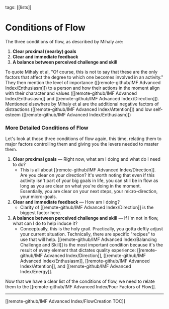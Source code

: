 tags: [[lists]] 
# Conditions of Flow
The three conditions of flow, as described by Mihaly are:

1. **Clear proximal (nearby) goals**
2. **Clear and immediate feedback**
3. **A balance between perceived challenge and skill**

To quote Mihaly et al, "Of course, this is not to say that these are the only factors that affect the degree to which one becomes involved in an activity." They then mention the level of importance ([[remote-github/IMF Advanced Index/Enthusiasm]]) to a person and how their actions in the moment align with their character and values ([[remote-github/IMF Advanced Index/Enthusiasm]] and [[remote-github/IMF Advanced Index/Direction]]). Mentioned elsewhere by Mihaly et al are the additional negative factors of distractions ([[remote-github/IMF Advanced Index/Attention]]) and low self-esteem ([[remote-github/IMF Advanced Index/Enthusiasm]])

### More Detailed Conditions of Flow

Let's look at those three conditions of flow again, this time, relating them to major factors controlling them and giving you the levers needed to master them.

1. **Clear proximal goals** — Right now, what am I doing and what do I need to do?
   - This is all about [[remote-github/IMF Advanced Index/Direction]]. Are you clear on your direction? It's worth noting that even if this activity isn't part of your big goals in life, you can still be in flow as long as you are clear on what you're doing in the moment. Essentially, you are clear on your next steps, your micro-direction, your micro-goals.
2. **Clear and immediate feedback** — How am I doing?
   - Clarity of [[remote-github/IMF Advanced Index/Direction]] is the biggest factor here.
3. **A balance between perceived challenge and skill** — If I'm not in flow, what can I do to help induce it?  
   - Conceptually, this is the holy grail. Practically, you gotta deftly adjust your current situation. Technically, there are specific "recipes" to use that will help. [[remote-github/IMF Advanced Index/Balancing Challenge and Skill]] is the most important condition because it's the result of every element that dictates quality experience: [[remote-github/IMF Advanced Index/Direction]], [[remote-github/IMF Advanced Index/Enthusiasm]], [[remote-github/IMF Advanced Index/Attention]], and [[remote-github/IMF Advanced Index/Energy]]. 

Now that we have a clear list of the conditions of flow, we need to relate them to the [[remote-github/IMF Advanced Index/Four Factors of Flow]]. 

---
[[remote-github/IMF Advanced Index/FlowCreation TOC]]
